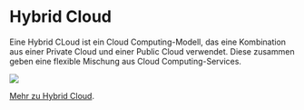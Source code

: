 [comment]: <> (Tibor Blasko)
[comment]: <> (27.09.2022)
[comment]: <> (Schulübung)

# Hybrid Cloud

Eine Hybrid CLoud ist ein Cloud Computing-Modell, das eine Kombination aus einer Private Cloud und einer Public Cloud verwendet.
Diese zusammen geben eine flexible Mischung aus Cloud Computing-Services.

<img src="https://www.continum.net/wp-content/uploads/continum-hybrid-cloud.png"/>

[Mehr zu Hybrid Cloud](https://www.redhat.com/de/topics/cloud-computing/what-is-hybrid-cloud).
